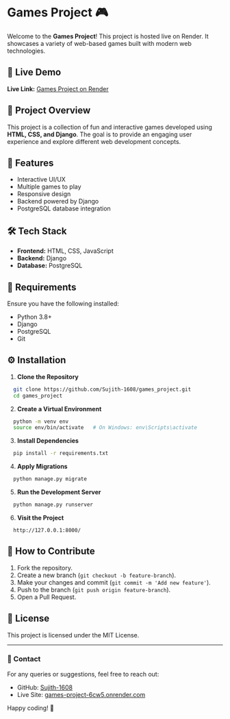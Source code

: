 # Games Project 🎮

Welcome to the **Games Project**! This project is hosted live on Render. It showcases a variety of web-based games built with modern web technologies.

## 🔗 Live Demo

**Live Link:** [Games Project on Render](https://games-project-6cw5.onrender.com)

## 📂 Project Overview

This project is a collection of fun and interactive games developed using **HTML, CSS, and Django**. The goal is to provide an engaging user experience and explore different web development concepts.

## 🚀 Features
- Interactive UI/UX
- Multiple games to play
- Responsive design
- Backend powered by Django
- PostgreSQL database integration

## 🛠️ Tech Stack
- **Frontend:** HTML, CSS, JavaScript
- **Backend:** Django
- **Database:** PostgreSQL

## 🧰 Requirements
Ensure you have the following installed:
- Python 3.8+
- Django
- PostgreSQL
- Git

## ⚙️ Installation

1. **Clone the Repository**
```bash
  git clone https://github.com/Sujith-1608/games_project.git
  cd games_project
```

2. **Create a Virtual Environment**
```bash
  python -m venv env
  source env/bin/activate   # On Windows: env\Scripts\activate
```

3. **Install Dependencies**
```bash
  pip install -r requirements.txt
```

4. **Apply Migrations**
```bash
  python manage.py migrate
```

5. **Run the Development Server**
```bash
  python manage.py runserver
```

6. **Visit the Project**
```
  http://127.0.0.1:8000/
```

## 🌟 How to Contribute
1. Fork the repository.
2. Create a new branch (`git checkout -b feature-branch`).
3. Make your changes and commit (`git commit -m 'Add new feature'`).
4. Push to the branch (`git push origin feature-branch`).
5. Open a Pull Request.

## 📝 License
This project is licensed under the MIT License.

---

### 📧 Contact
For any queries or suggestions, feel free to reach out:
- GitHub: [Sujith-1608](https://github.com/Sujith-1608)
- Live Site: [games-project-6cw5.onrender.com](https://games-project-6cw5.onrender.com)

Happy coding! 🎉


